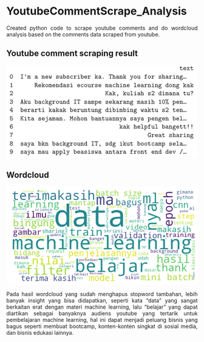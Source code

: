 # YoutubeCommentScrape_Analysis

<p align = 'justify'>Created python code to scrape youtube comments and do wordcloud analysis based on the comments data scraped from youtube.</p>

## Youtube comment scraping result
![youtube_comments](img/scrape_res.png)

## Wordcloud
![Wordcloud](img/result_wordcloud.png)
<p></p>
<p align = 'justify'>Pada hasil wordcloud yang sudah menghapus stopword tambahan, lebih banyak insight yang bisa didapatkan, seperti kata “data” yang sangat berkaitan erat dengan materi machine learning, lalu “belajar” yang dapat diartikan sebagai banyaknya audiens youtube yang tertarik untuk pembelajaran machine learning, hal ini dapat menjadi peluang bisnis yang bagus seperti membuat bootcamp, konten-konten singkat di sosial media, dan bisnis edukasi lainnya.</p>
 
